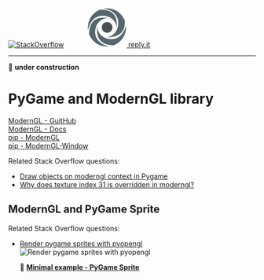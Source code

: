 [![StackOverflow](https://stackexchange.com/users/flair/7322082.png)](https://stackoverflow.com/users/5577765/rabbid76?tab=profile) &nbsp;&nbsp;&nbsp;&nbsp;&nbsp;&nbsp;&nbsp;&nbsp;&nbsp;&nbsp; [![reply.it](../../../resource/logo/Repl_it_logo_80.png) reply.it](https://repl.it/repls/folder/PyGame%20Examples)

---

:construction: **under construction**

# PyGame and ModernGL library

[ModernGL - GuitHub](https://github.com/moderngl/moderngl)  
[ModernGL - Docs](https://moderngl.readthedocs.io/en/latest/)  
[pip - ModernGL](https://pypi.org/project/moderngl/)  
[pip - ModernGL-Window](https://pypi.org/project/moderngl-window/)

Related Stack Overflow questions:

- [Draw objects on moderngl context in Pygame](https://stackoverflow.com/questions/62500232/draw-objects-on-moderngl-context-in-pygame)
- [Why does texture index 31 is overridden in moderngl?](https://stackoverflow.com/questions/64317804/why-does-texture-index-31-is-overridden-in-moderngl)

## ModernGL and PyGame Sprite

Related Stack Overflow questions:

- [Render pygame sprites with pyopengl](https://stackoverflow.com/questions/54543587/render-pygame-sprites-with-pyopengl/65653236#65653236)
  ![Render pygame sprites with pyopengl](https://i.stack.imgur.com/VEkp8.png)

  :scroll: **[Minimal example - PyGame Sprite](../../../examples/pygame_opengl/moderngl_library/moderngl_minimal_pygame_sprite.py)**
